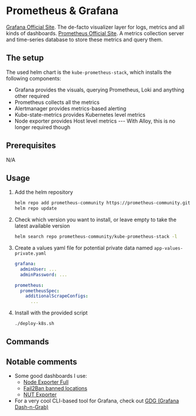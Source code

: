 # Prometheus & Grafana

[Grafana Official Site](https://grafana.com/). The de-facto visualizer layer for logs, metrics and all kinds of dashboards.
[Prometheus Official Site](https://prometheus.io/). A metrics collection server and time-series database to store these metrics and query them.

## The setup

The used helm chart is the `kube-prometheus-stack`, which installs the following components:

- Grafana provides the visuals, querying Prometheus, Loki and anything other required
- Prometheus collects all the metrics
- Alertmanager provides metrics-based alerting
- Kube-state-metrics provides Kubernetes level metrics
- Node exporter provides Host level metrics --- With Alloy, this is no longer required though

## Prerequisites

N/A

## Usage

1. Add the helm repository

    ```bash
    helm repo add prometheus-community https://prometheus-community.github.io/helm-charts
    helm repo update
    ```

2. Check which version you want to install, or leave empty to take the latest available version

    ```bash
    helm search repo prometheus-community/kube-prometheus-stack -l
    ```

3. Create a values yaml file for potential private data named `app-values-private.yaml`

    ```yaml
    grafana:
      adminUser: ...
      adminPassword: ...

    prometheus:
      prometheusSpec:
        additionalScrapeConfigs:
          ...
    ```

4. Install with the provided script

    ```bash
    ./deploy-k8s.sh
    ```

## Commands

## Notable comments

- Some good dashboards I use:
  - [Node Exporter Full](https://grafana.com/grafana/dashboards/1860-node-exporter-full/)
  - [Fail2Ban banned locations](https://grafana.com/grafana/dashboards/19691-fail2ban-banned-locations/)
  - [NUT Exporter](https://grafana.com/grafana/dashboards/19308-prometheus-nut-exporter-for-druggeri/)
- For a very cool CLI-based tool for Grafana, check out [GDG (Grafana Dash-n-Grab)](https://github.com/esnet/gdg)
